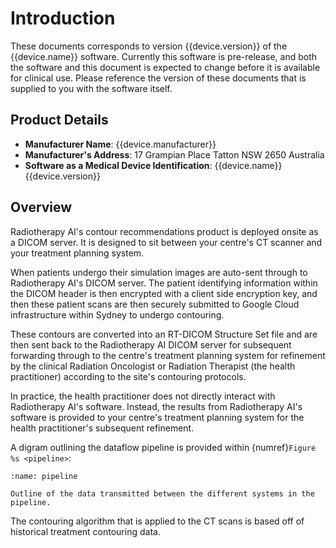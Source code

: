 # Introduction

These documents corresponds to version {{device.version}} of the
{{device.name}} software. Currently this software is pre-release, and both the
software and this document is expected to change before it is available for
clinical use. Please reference the version of these documents that is supplied
to you with the software itself.

## Product Details

- **Manufacturer Name**: {{device.manufacturer}}
- **Manufacturer's Address**: 17 Grampian Place Tatton NSW 2650 Australia
- **Software as a Medical Device Identification**: {{device.name}} {{device.version}}

## Overview

Radiotherapy AI's contour recommendations product is deployed onsite as a DICOM
server. It is designed to sit between your centre's CT scanner and your
treatment planning system.

When patients undergo their simulation images are auto-sent through to
Radiotherapy AI's DICOM server. The patient identifying information within the
DICOM header is then encrypted with a client side encryption key, and then
these patient scans are then securely submitted to Google Cloud infrastructure
within Sydney to undergo contouring.

These contours are converted into an RT-DICOM Structure Set file and are then
sent back to the Radiotherapy AI DICOM server for subsequent forwarding through
to the centre's treatment planning system for refinement by the clinical
Radiation Oncologist or Radiation Therapist (the health practitioner) according
to the site's contouring protocols.

In practice, the health practitioner does not directly interact with
Radiotherapy AI's software. Instead, the results from Radiotherapy AI's
software is provided to your centre's treatment planning system for the health
practitioner's subsequent refinement.

A digram outlining the dataflow pipeline is provided within
{numref}`Figure %s <pipeline>`:

```{figure} img/deployment-diagram.png
:name: pipeline

Outline of the data transmitted between the different systems in the pipeline.
```

The contouring algorithm that is applied to the CT scans is based off of
historical treatment contouring data.
